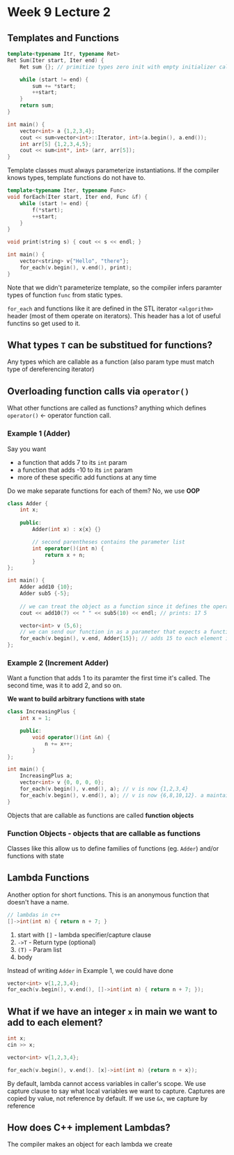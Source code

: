 # Week 9 Lecture 2

## Templates and Functions
```cpp
template<typename Itr, typename Ret>
Ret Sum(Iter start, Iter end) {
    Ret sum {}; // primitize types zero init with empty initializer call

    while (start != end) {
        sum += *start;
        ++start;
    }
    return sum;
}

int main() {
    vector<int> a {1,2,3,4};
    cout << sum<vector<int>::Iterator, int>(a.begin(), a.end());
    int arr[5] {1,2,3,4,5};
    cout << sum<int*, int> (arr, arr[5]);
}
```

Template classes must always parameterize instantiations. If the compiler knows types, template functions do not have to.

```cpp
template<typename Iter, typename Func>
void forEach(Iter start, Iter end, Func &f) {
    while (start != end) {
        f(*start);
        ++start;
    }
}

void print(string s) { cout << s << endl; }

int main() {
    vector<string> v{"Hello", "there"};
    for_each(v.begin(), v.end(), print);
}
```

Note that we didn't parameterize template, so the compiler infers paramter types of function `func` from static types. 

`for_each` and functions like it are defined in the STL iterator `<algorithm>` header (most of them operate on iterators). This header has a lot of useful functins so get used to it.

## What types `T` can be substitued for functions? 
Any types which are callable as a function (also param type must match type of dereferencing iterator)

## Overloading function calls via `operator()`
What other functions are called as functions? anything which defines `operator()` <- operator function call.

### Example 1 (Adder)
Say you want
- a function that adds 7 to its `int` param
- a function that adds -10 to its `int` param
- more of these specific add functions at any time

Do we make separate functions for each of them? No, we use **OOP**

```cpp
class Adder {
    int x;
    
    public:
        Adder(int x) : x{x} {}

        // second parentheses contains the parameter list 
        int operator()(int n) {
            return x + n;
        }
};

int main() {
    Adder add10 {10};
    Adder sub5 {-5};
    
    // we can treat the object as a function since it defines the operator() overload
    cout << add10(7) << " " << sub5(10) << endl; // prints: 17 5

    vector<int> v (5,6);
    // we can send our function in as a parameter that expects a function since we overload the operator() operator
    for_each(v.begin(), v.end, Adder{15}); // adds 15 to each element in v
};
```

### Example 2 (Increment Adder)
Want a function that adds 1 to its paramter the first time it's called. The second time, was it to add 2, and so on.

**We want to build arbitrary functions with state**

```cpp
class IncreasingPlus {
    int x = 1;

    public:
        void operator()(int &n) {
            n += x++;
        }
};

int main() {
    IncreasingPlus a;
    vector<int> v {0, 0, 0, 0};
    for_each(v.begin(), v.end(), a); // v is now {1,2,3,4}
    for_each(v.begin(), v.end(), a); // v is now {6,8,10,12}. a maintains its state
}
```
Objects that are callable as functions are called **function objects**

### Function Objects - objects that are callable as functions
Classes like this allow us to define families of functions (eg. `Adder`) and/or functions with state

## Lambda Functions
Another option for short functions. This is an anonymous function that doesn't have a name. 

```cpp
// lambdas in c++
[]->int(int n) { return n + 7; }
```
1. start with `[]` - lambda specifier/capture clause
2. `->T` - Return type (optional)
3. `(T)` - Param list
4. body

Instead of writing `Adder` in Example 1, we could have done 
```cpp
vector<int> v{1,2,3,4};
for_each(v.begin(), v.end(), []->int(int n) { return n + 7; });
```
## What if we have an integer `x` in main we want to add to each element?
```cpp
int x;
cin >> x;

vector<int> v{1,2,3,4};

for_each(v.begin(), v.end(). [x]->int(int n) {return n + x});
```
By default, lambda cannot access variables in caller's scope. We use capture clause to say what local variables we want to capture. Captures are copied by value, not reference by default. If we use `&x`, we capture by reference

## How does C++ implement Lambdas?
The compiler makes an object for each lambda we create
